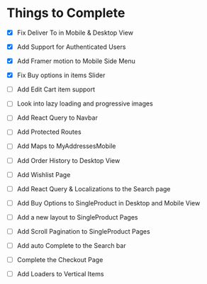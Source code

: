 # Things to Complete

- [x] Fix Deliver To in Mobile & Desktop View

- [x] Add Support for Authenticated Users

- [x] Add Framer motion to Mobile Side Menu

- [x] Fix Buy options in items Slider

- [ ] Add Edit Cart item support

- [ ] Look into lazy loading and progressive images

- [ ] Add React Query to Navbar

- [ ] Add Protected Routes

- [ ] Add Maps to MyAddressesMobile

- [ ] Add Order History to Desktop View

- [ ] Add Wishlist Page

- [ ] Add React Query & Localizations to the Search page

- [ ] Add Buy Options to SingleProduct in Desktop and Mobile View

- [ ] Add a new layout to SingleProduct Pages

- [ ] Add Scroll Pagination to SingleProduct Pages

- [ ] Add auto Complete to the Search bar

- [ ] Complete the Checkout Page

- [ ] Add Loaders to Vertical Items
